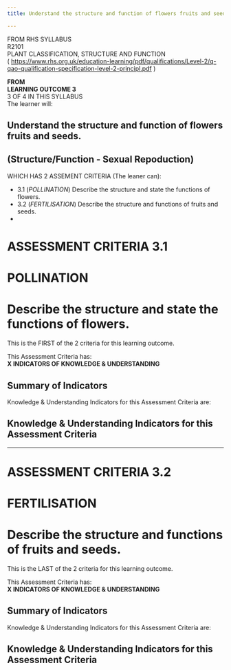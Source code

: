 ```yaml
---
title: Understand the structure and function of flowers fruits and seeds.

---
```


<p>FROM RHS SYLLABUS<br>
R2101<br>
PLANT CLASSIFICATION, STRUCTURE AND FUNCTION<br>
( <a href="https://www.rhs.org.uk/education-learning/pdf/qualifications/Level-2/q-qao-qualification-specification-level-2-principl.pdf">https://www.rhs.org.uk/education-learning/pdf/qualifications/Level-2/q-qao-qualification-specification-level-2-principl.pdf</a> )</p>
<p><strong>FROM<br>
LEARNING OUTCOME 3</strong><br>
3 OF 4 IN THIS SYLLABUS<br>
The learner will:</p>
<h2 id="understand-the-structure-and-function-of-flowers-fruits-and-seeds.">Understand the structure and function of flowers fruits and seeds.</h2>
<h2 id="structurefunction---sexual-repoduction">(Structure/Function - Sexual Repoduction)</h2>
<p>WHICH HAS 2 ASSEMENT CRITERIA (The leaner can):</p>
<ul>
<li>3.1 (<em>POLLINATION</em>) Describe the structure and state the functions of flowers.</li>
<li>3.2 (<em>FERTILISATION</em>) Describe the structure and functions of fruits and seeds.</li>
<li></li>
</ul>
<h1 id="assessment-criteria-3.1">ASSESSMENT CRITERIA 3.1</h1>
<h1 id="pollination"><strong>POLLINATION</strong></h1>
<h1 id="describe-the-structure-and-state-the-functions-of-flowers.">Describe the structure and state the functions of flowers.</h1>
<p>This is the FIRST of the 2 criteria for this learning outcome.</p>
<p>This Assessment Criteria has:<br>
<strong>X INDICATORS OF KNOWLEDGE &amp; UNDERSTANDING</strong></p>
<h2 id="summary-of-indicators">Summary of Indicators</h2>
<p>Knowledge &amp; Understanding Indicators for this Assessment Criteria are:</p>
<h2 id="knowledge--understanding-indicators-for-this-assessment-criteria">Knowledge &amp; Understanding Indicators for this Assessment Criteria</h2>
<hr>
<h1 id="assessment-criteria-3.2">ASSESSMENT CRITERIA 3.2</h1>
<h1 id="fertilisation"><strong>FERTILISATION</strong></h1>
<h1 id="describe-the-structure-and-functions-of-fruits-and-seeds.">Describe the structure and functions of fruits and seeds.</h1>
<p>This is the LAST of the 2 criteria for this learning outcome.</p>
<p>This Assessment Criteria has:<br>
<strong>X INDICATORS OF KNOWLEDGE &amp; UNDERSTANDING</strong></p>
<h2 id="summary-of-indicators-1">Summary of Indicators</h2>
<p>Knowledge &amp; Understanding Indicators for this Assessment Criteria are:</p>
<h2 id="knowledge--understanding-indicators-for-this-assessment-criteria-1">Knowledge &amp; Understanding Indicators for this Assessment Criteria</h2>

